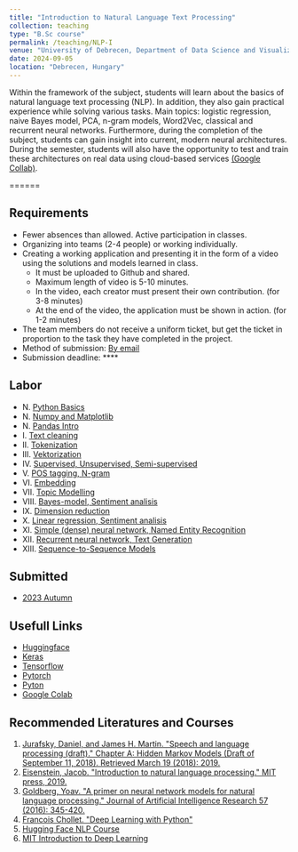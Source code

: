 ```yaml
---
title: "Introduction to Natural Language Text Processing"
collection: teaching
type: "B.Sc course"
permalink: /teaching/NLP-I
venue: "University of Debrecen, Department of Data Science and Visualization"
date: 2024-09-05
location: "Debrecen, Hungary"
---
```


Within the framework of the subject, students will learn about the basics of natural language text processing (NLP). In addition, they also gain practical experience while solving various tasks. Main topics: logistic regression, naive Bayes model, PCA, n-gram models, Word2Vec, classical and recurrent neural networks. Furthermore, during the completion of the subject, students can gain insight into current, modern neural architectures. During the semester, students will also have the opportunity to test and train these architectures on real data using cloud-based services [(Google Collab)](https://colab.google/).

======

## Requirements

- Fewer absences than allowed. Active participation in classes.
- Organizing into teams (2-4 people) or working individually.
- Creating a working application and presenting it in the form of a video using the solutions and models learned in class.
     - It must be uploaded to Github and shared.
     - Maximum length of video is 5-10 minutes.
     - In the video, each creator must present their own contribution. (for 3-8 minutes)
     - At the end of the video, the application must be shown in action. (for 1-2 minutes)
- The team members do not receive a uniform ticket, but get the ticket in proportion to the task they have completed in the project.
- Method of submission: [By email](mailto:lakatos.robert@inf.unideb.hu)
- Submission deadline: ****

## Labor

- N.    [Python Basics](../materials/NLP-I/labor/N-python)
- N.    [Numpy and Matplotlib](../materials/NLP-I/labor/N-numpy-and-matplotlib)
- N.    [Pandas Intro](../materials/NLP-I/labor/N-pandas)
- I.    [Text cleaning](../materials/NLP-I/labor/I-text-cleaning)
- II.   [Tokenization](../materials/NLP-I/labor/II-tokenization)
- III.  [Vektorization](../materials/NLP-I/labor/III-vektorization)
- IV.   [Supervised, Unsupervised, Semi-supervised](../materials/NLP-I/labor/IV-sus)
- V.    [POS tagging, N-gram](../materials/NLP-I/labor/V-pos-n)
- VI.   [Embedding](../materials/NLP-I/labor/VI-embedding)
- VII.  [Topic Modelling](../materials/NLP-I/labor/VII-topic-modelling)
- VIII. [Bayes-model, Sentiment analisis](../materials/NLP-I/labor/VIII-bayes-sa)
- IX.   [Dimension reduction](../materials/NLP-I/labor/IX-dimension-reduction)
- X.    [Linear regression, Sentiment analisis](../materials/NLP-I/labor/X-lr-sa)
- XI.   [Simple (dense) neural network, Named Entity Recognition](../materials/NLP-I/labor/XI-nn-ner)
- XII.  [Recurrent neural network, Text Generation](../materials/NLP-I/labor/XII-rnn-textgen)
- XIII. [Sequence-to-Sequence Models](../materials/NLP-I/labor/XIII-stos)

## Submitted

- [2023 Autumn](../materials/NLP-I/submitted/2023-2)

## Usefull Links

- [Huggingface](https://huggingface.co/)
- [Keras](https://keras.io/)
- [Tensorflow](https://www.tensorflow.org/)
- [Pytorch](https://pytorch.org/)
- [Pyton](https://www.python.org/)
- [Google Colab](https://colab.google/)

## Recommended Literatures and Courses

1. [Jurafsky, Daniel, and James H. Martin. "Speech and language processing (draft)." Chapter A: Hidden Markov Models (Draft of September 11, 2018). Retrieved March 19 (2018): 2019.](https://ms.b-ok.xyz/book/3560643/4a6ab2)
2. [Eisenstein, Jacob. "Introduction to natural language processing." MIT press, 2019.](https://mitpress.mit.edu/9780262042840/introduction-to-natural-language-processing/)
3. [Goldberg, Yoav. "A primer on neural network models for natural language processing." Journal of Artificial Intelligence Research 57 (2016): 345-420.](https://arxiv.org/pdf/1510.00726.pdf)
4. [Francois Chollet. "Deep Learning with Python"](https://www.amazon.com/Deep-Learning-Python-Francois-Chollet/dp/1617294438)
5. [Hugging Face NLP Course](https://huggingface.co/learn/nlp-course/chapter0/1?fw=pt)
6. [MIT Introduction to Deep Learning](http://introtodeeplearning.com/)